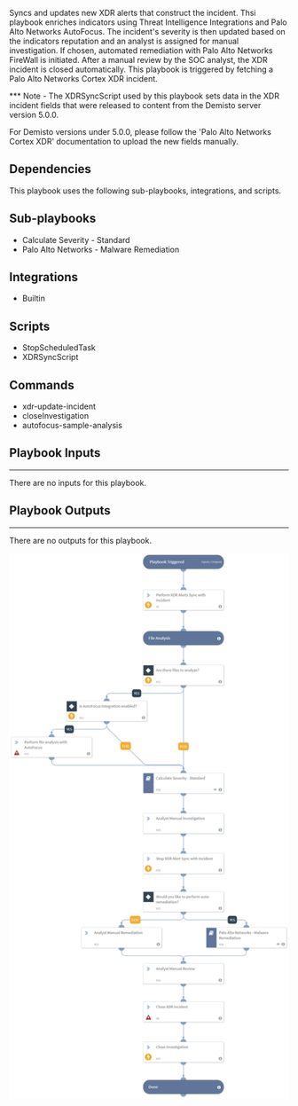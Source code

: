 Syncs and updates new XDR alerts that construct the incident. Thsi playbook enriches indicators using Threat Intelligence Integrations and Palo Alto Networks AutoFocus. The incident's severity is then updated based on the indicators reputation and an analyst is assigned for manual investigation. If chosen, automated remediation with Palo Alto Networks FireWall is initiated. After a manual review by the SOC analyst, the XDR incident is closed automatically. This playbook is triggered by fetching a Palo Alto Networks Cortex XDR incident. 

*** Note - The XDRSyncScript used by this playbook sets data in the XDR incident fields that were released to content from the Demisto server version 5.0.0.

For Demisto versions under 5.0.0, please follow the 'Palo Alto Networks Cortex XDR' documentation to upload the new fields manually.

## Dependencies
This playbook uses the following sub-playbooks, integrations, and scripts.

## Sub-playbooks
* Calculate Severity - Standard
* Palo Alto Networks - Malware Remediation

## Integrations
* Builtin

## Scripts
* StopScheduledTask
* XDRSyncScript

## Commands
* xdr-update-incident
* closeInvestigation
* autofocus-sample-analysis

## Playbook Inputs
---
There are no inputs for this playbook.

## Playbook Outputs
---
There are no outputs for this playbook.

![Cortex_XDR_Incident_Handling](https://raw.githubusercontent.com/demisto/content/1bdd5229392bd86f0cc58265a24df23ee3f7e662/docs/images/playbooks/Cortex_XDR_Incident_Handling.png)
